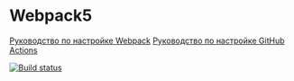 # Webpack5

[Руководство по настройке Webpack](https://webpack.js.org/guides/)
[Руководство по настройке GitHub Actions](https://docs.github.com/en/actions/quickstart)

[![Build status](https://ci.appveyor.com/api/projects/status/b1qxpiqs768pcrwa?svg=true)](https://ci.appveyor.com/project/lunalexandra/helpdesk-q72ig)




